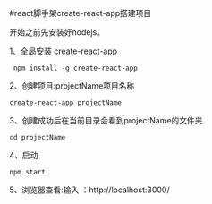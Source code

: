#react脚手架create-react-app搭建项目

  开始之前先安装好nodejs。
  
  1、全局安装 create-react-app
  
     npm install -g create-react-app
    
  2、创建项目:projectName项目名称
  
    create-react-app projectName
    
  3、创建成功后在当前目录会看到projectName的文件夹
    
    cd projectName
    
  4、启动
  
    npm start 
    
  5、浏览器查看:输入 ：http://localhost:3000/
    
  